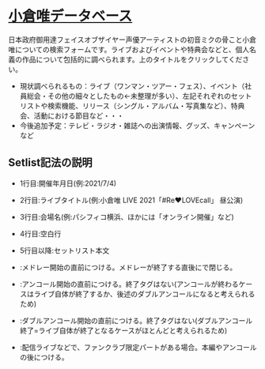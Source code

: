 # [小倉唯データベース](https://tokiyui.github.io/YuiData/)
日本政府御用達フェイスオブザイヤー声優アーティストの初音ミクの骨こと小倉唯についての検索フォームです。ライブおよびイベントや特典会などと、個人名義の作品について包括的に調べられます。上のタイトルをクリックしてください。

* 現状調べられるもの：ライブ（ワンマン・ツアー・フェス）、イベント（社員総会・その他の細々としたもの←未整理が多い）、左記それぞれのセットリストや検索機能、リリース（シングル・アルバム・写真集など）、特典会、活動における節目など・・・
* 今後追加予定：テレビ・ラジオ・雑誌への出演情報、グッズ、キャンペーンなど

## Setlist記法の説明
* 1行目:開催年月日(例:2021/7/4)
* 2行目:ライブタイトル(例:小倉唯 LIVE 2021「#Re♥LOVEcall」 昼公演)
* 3行目:会場名(例:パシフィコ横浜、ほかには「オンライン開催」など)
* 4行目:空白行
* 5行目以降:セットリスト本文

* <MEDLEY>:メドレー開始の直前につける。メドレーが終了する直後に<MEDLEY END>で閉じる。
* <ENCORE>:アンコール開始の直前につける。終了タグはない(アンコールが終わるケースはライブ自体が終了するか、後述のダブルアンコールになると考えられるため)
* <W ENCORE>:ダブルアンコール開始の直前につける。終了タグはない(ダブルアンコール終了=ライブ自体が終了となるケースがほとんどと考えられるため)
* <FAN CLUB>:配信ライブなどで、ファンクラブ限定パートがある場合。本編やアンコールの後につける。
